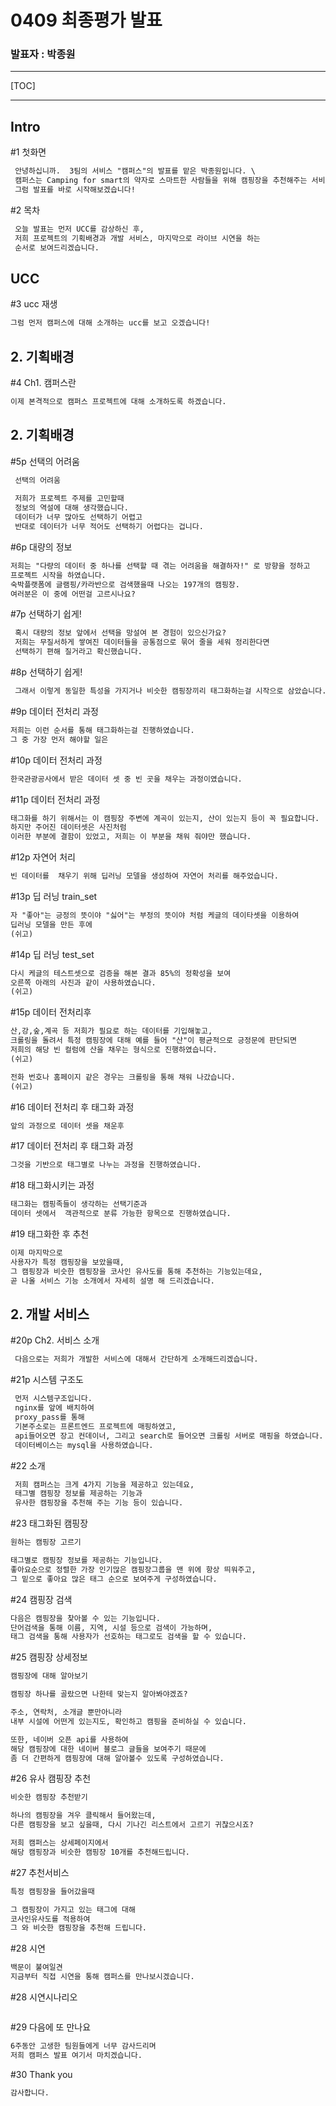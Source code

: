 # 0409 최종평가 발표
### 발표자 : 박종원

---

[TOC]

---

## Intro

#1 첫화면

```markdown
 안녕하십니까.  3팀의 서비스 "캠퍼스"의 발표를 맡은 박종원입니다. \
 캠퍼스는 Camping for smart의 약자로 스마트한 사람들을 위해 캠핑장을 추천해주는 서비스 입니다.
 그럼 발표를 바로 시작해보겠습니다!
```

#2 목차

```markdown
 오늘 발표는 먼저 UCC를 감상하신 후,
 저희 프로젝트의 기획배경과 개발 서비스, 마지막으로 라이브 시연을 하는 
 순서로 보여드리겠습니다.
```

##  UCC

#3 ucc 재생

```markdown
그럼 먼저 캠퍼스에 대해 소개하는 ucc를 보고 오겠습니다! 
```


## 2. 기획배경

#4 Ch1. 캠퍼스란

```markdown
이제 본격적으로 캠퍼스 프로젝트에 대해 소개하도록 하겠습니다.
```


## 2. 기획배경

#5p 선택의 어려움

```markdown
 선택의 어려움
 
 저희가 프로젝트 주제를 고민할때 
 정보의 역설에 대해 생각했습니다.
 데이터가 너무 많아도 선택하기 어렵고
 반대로 데이터가 너무 적어도 선택하기 어렵다는 겁니다.
 ```
#6p 대량의 정보

```markdown
저희는 "다량의 데이터 중 하나를 선택할 때 겪는 어려움을 해결하자!" 로 방향을 정하고
프로젝트 시작을 하였습니다.
숙박플랫폼에 글램핑/카라반으로 검색했을때 나오는 197개의 캠핑장.
여러분은 이 중에 어떤걸 고르시나요?

```

#7p 선택하기 쉽게!

```markdown
 혹시 대량의 정보 앞에서 선택을 망설여 본 경험이 있으신가요?
 저희는 무질서하게 쌓여진 데이터들을 공통점으로 묶어 줄을 세워 정리한다면
 선택하기 편해 질거라고 확신했습니다.

```

#8p 선택하기 쉽게!

```markdown
 그래서 이렇게 동일한 특성을 가지거나 비슷한 캠핑장끼리 태그화하는걸 시작으로 삼았습니다.

```


#9p 데이터 전처리 과정

```markdown
저희는 이런 순서를 통해 태그화하는걸 진행하였습니다.
그 중 가장 먼저 해야할 일은
```

#10p 데이터 전처리 과정

```markdown
한국관광공사에서 받은 데이터 셋 중 빈 곳을 채우는 과정이였습니다. 
```


#11p 데이터 전처리 과정

```markdown
태그화를 하기 위해서는 이 캠핑장 주변에 계곡이 있는지, 산이 있는지 등이 꼭 필요합니다.
하지만 주어진 데이터셋은 사진처럼 
이러한 부분에 결함이 있었고, 저희는 이 부분을 채워 줘야만 했습니다.
```

#12p 자연어 처리

```markdown
빈 데이터를  채우기 위해 딥러닝 모델을 생성하여 자연어 처리를 해주었습니다.
```

#13p 딥 러닝 train_set

```markdown
자 "좋아"는 긍정의 뜻이야 "싫어"는 부정의 뜻이야 처럼 케글의 데이타셋을 이용하여
딥러닝 모델을 만든 후에
(쉬고)
```

#14p 딥 러닝 test_set

```markdown
다시 케글의 테스트셋으로 검증을 해본 결과 85%의 정확성을 보여 
오른쪽 아래의 사진과 같이 사용하였습니다.
(쉬고)
```

#15p 데이터 전처리후

```markdown
산,강,숲,계곡 등 저희가 필요로 하는 데이터를 기입해놓고, 
크롤링을 돌려서 특정 캠핑장에 대해 예를 들어 "산"이 평균적으로 긍정문에 판단되면 
저희의 해당 빈 컬럼에 산을 채우는 형식으로 진행하였습니다.  
(쉬고)

전화 번호나 홈페이지 같은 경우는 크롤링을 통해 채워 나갔습니다.
(쉬고)
```

#16 데이터 전처리 후 태그화 과정

```markdown
앞의 과정으로 데이터 셋을 채운후

```

#17 데이터 전처리 후 태그화 과정

```markdown
그것을 기반으로 태그별로 나누는 과정을 진행하였습니다.
```

#18 태그화시키는 과정

```markdown
태그화는 캠핑족들이 생각하는 선택기준과 
데이터 셋에서  객관적으로 분류 가능한 항목으로 진행하였습니다.
```

#19 태그화한 후 추천

```markdown
이제 마지막으로
사용자가 특정 캠핑장을 보았을때, 
그 캠핑장과 비슷한 캠핑장을 코사인 유사도를 통해 추천하는 기능있는데요,
곧 나올 서비스 기능 소개에서 자세히 설명 해 드리겠습니다.
```


## 2. 개발 서비스

#20p Ch2. 서비스 소개

```markdown
 다음으로는 저희가 개발한 서비스에 대해서 간단하게 소개해드리겠습니다.
```

#21p 시스템 구조도

```markdown
 먼저 시스템구조입니다.
 nginx를 앞에 배치하여
 proxy_pass를 통해
 기본주소로는 프론트엔드 프로젝트에 매핑하였고,
 api들어오면 장고 컨데이너, 그리고 search로 들어오면 크롤링 서버로 매핑을 하였습니다.
 데이터베이스는 mysql을 사용하였습니다.

```

#22 소개

```markdown
 저희 캠퍼스는 크게 4가지 기능을 제공하고 있는데요,
 태그별 캠핑장 정보를 제공하는 기능과 
 유사한 캠핑장을 추천해 주는 기능 등이 있습니다.
 ```
 
#23 태그화된 캠핑장

```markdown
원하는 캠핑장 고르기

태그별로 캠핑장 정보를 제공하는 기능입니다.
좋아요순으로 정렬한 가장 인기많은 캠핑장그룹을 맨 위에 항상 띄워주고,
그 밑으로 좋아요 많은 태그 순으로 보여주게 구성하였습니다.
 ```
 
#24 캠핑장 검색


```markdown
다음은 캠핑장을 찾아볼 수 있는 기능입니다.
단어검색을 통해 이름, 지역, 시설 등으로 검색이 가능하며, 
태그 검색을 통해 사용자가 선호하는 태그로도 검색을 할 수 있습니다.
 ``` 
 
#25 캠핑장 상세정보


```markdown
캠핑장에 대해 알아보기

캠핑장 하나를 골랐으면 나한테 맞는지 알아봐야겠죠?

주소, 연락처, 소개글 뿐만아니라 
내부 시설에 어떤게 있는지도, 확인하고 캠핑을 준비하실 수 있습니다. 

또한, 네이버 오픈 api를 사용하여 
해당 캠핑장에 대한 네이버 블로그 글들을 보여주기 때문에
좀 더 간편하게 캠핑장에 대해 알아볼수 있도록 구성하였습니다.
 ``` 
 
 
#26 유사 캠핑장 추천


```markdown
비슷한 캠핑장 추천받기

하나의 캠핑장을 겨우 클릭해서 들어왔는데,
다른 캠핑장을 보고 싶을때, 다시 기나긴 리스트에서 고르기 귀찮으시죠?

저희 캠퍼스는 상세페이지에서 
해당 캠핑장과 비슷한 캠핑장 10개를 추천해드립니다.

 ``` 
 
#27 추천서비스


```markdown
특정 캠핑장을 들어갔을때 

그 캠핑장이 가지고 있는 태그에 대해 
코사인유사도를 적용하여 
그 와 비슷한 캠핑장을 추천해 드립니다. 

 ``` 
 
#28 시연

```markdown
백문이 불여일견 
지금부터 직접 시연을 통해 캠퍼스를 만나보시겠습니다.
```

#28 시연시나리오

```markdown

```
#29 다음에 또 만나요

```markdown
6주동안 고생한 팀원들에게 너무 감사드리며
저희 캠퍼스 발표 여기서 마치겠습니다.
```

#30 Thank you

```markdown
감사합니다.
```
